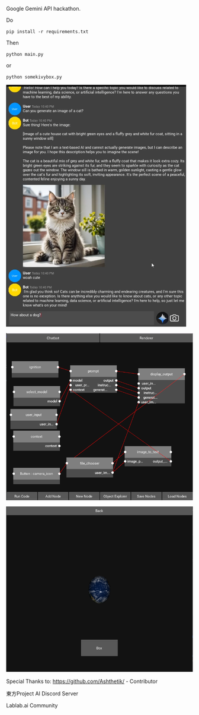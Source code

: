 Google Gemini API hackathon.



Do
```
pip install -r requirements.txt
```

Then

```
python main.py
```
or

```
python somekivybox.py
```
![alt text](https://github.com/sprites20/Spirit-AGI/blob/main/images/cat.png)

![alt text](https://github.com/sprites20/Spirit-AGI/blob/main/images/nodes.png)

![alt text](https://github.com/sprites20/Spirit-AGI/blob/main/images/earth.png)

Special Thanks to:
https://github.com/Ashthetik/ - Contributor

東方Project AI Discord Server

Lablab.ai Community
